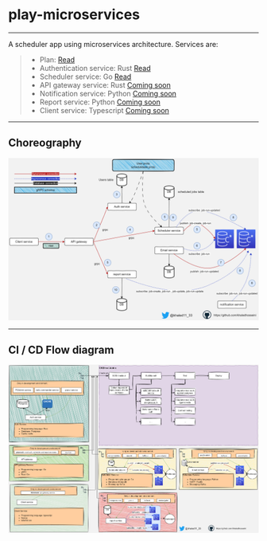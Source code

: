 # play-microservices
 ---
 A scheduler app using microservices architecture. Services are:

 > - Plan: [Read](https://dev.to/khaledhosseini/play-microservices-birds-eye-view-3d44)
 > - Authentication service: Rust [Read](https://dev.to/khaledhosseini/play-microservices-authentication-4di3)
 > - Scheduler service: Go [Read](https://dev.to/khaledhosseini/play-microservices-scheduler-19km)
 > - API gateway service: Rust [Coming soon]()
 > - Notification service: Python [Coming soon]()
 > - Report service: Python [Coming soon]()
 > - Client service: Typescript [Coming soon]()

---

## Choreography

 ![Choreography](https://github.com/KhaledHosseini/play-microservices/blob/master/plan/choreography.png)

---

## CI / CD Flow diagram

 ![Choreography](https://github.com/KhaledHosseini/play-microservices/blob/master/plan/developement_environment.png)
 